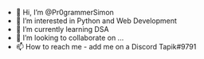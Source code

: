 - 👋 Hi, I’m @Pr0grammerSimon
- 👀 I’m interested in Python and Web Development
- 🌱 I’m currently learning DSA
- 💞️ I’m looking to collaborate on ...
- 📫 How to reach me - add me on a Discord Tapik#9791

<!---
Pr0grammerSimon/Pr0grammerSimon is a ✨ special ✨ repository because its `README.md` (this file) appears on your GitHub profile.
You can click the Preview link to take a look at your changes.
--->
